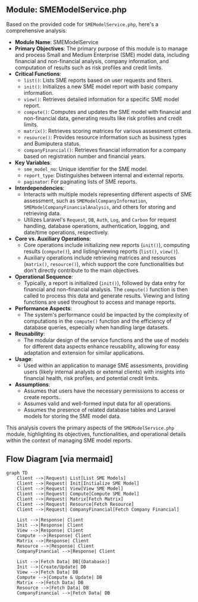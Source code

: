 ## Module: SMEModelService.php
Based on the provided code for `SMEModelService.php`, here's a comprehensive analysis:

- **Module Name**: SMEModelService
- **Primary Objectives**: The primary purpose of this module is to manage and process Small and Medium Enterprise (SME) model data, including financial and non-financial analysis, company information, and computation of results such as risk profiles and credit limits.
- **Critical Functions**:
  - `list()`: Lists SME reports based on user requests and filters.
  - `init()`: Initializes a new SME model report with basic company information.
  - `view()`: Retrieves detailed information for a specific SME model report.
  - `compute()`: Computes and updates the SME model with financial and non-financial data, generating results like risk profiles and credit limits.
  - `matrix()`: Retrieves scoring matrices for various assessment criteria.
  - `resource()`: Provides resource information such as business types and Bumiputera status.
  - `companyFinancial()`: Retrieves financial information for a company based on registration number and financial years.
- **Key Variables**:
  - `sme_model_no`: Unique identifier for the SME model.
  - `report_type`: Distinguishes between internal and external reports.
  - `paginator`: For paginating lists of SME reports.
- **Interdependencies**:
  - Interacts with multiple models representing different aspects of SME assessment, such as `SMEModelCompanyInformation`, `SMEModelCompanyFinancialAnalysis`, and others for storing and retrieving data.
  - Utilizes Laravel's `Request`, `DB`, `Auth`, `Log`, and `Carbon` for request handling, database operations, authentication, logging, and date/time operations, respectively.
- **Core vs. Auxiliary Operations**:
  - Core operations include initializing new reports (`init()`), computing results (`compute()`), and listing/viewing reports (`list()`, `view()`).
  - Auxiliary operations include retrieving matrices and resources (`matrix()`, `resource()`), which support the core functionalities but don't directly contribute to the main objectives.
- **Operational Sequence**:
  - Typically, a report is initialized (`init()`), followed by data entry for financial and non-financial analysis. The `compute()` function is then called to process this data and generate results. Viewing and listing functions are used throughout to access and manage reports.
- **Performance Aspects**:
  - The system's performance could be impacted by the complexity of computations in the `compute()` function and the efficiency of database queries, especially when handling large datasets.
- **Reusability**:
  - The modular design of the service functions and the use of models for different data aspects enhance reusability, allowing for easy adaptation and extension for similar applications.
- **Usage**:
  - Used within an application to manage SME assessments, providing users (likely internal analysts or external clients) with insights into financial health, risk profiles, and potential credit limits.
- **Assumptions**:
  - Assumes that users have the necessary permissions to access or create reports.
  - Assumes valid and well-formed input data for all operations.
  - Assumes the presence of related database tables and Laravel models for storing the SME model data.

This analysis covers the primary aspects of the `SMEModelService.php` module, highlighting its objectives, functionalities, and operational details within the context of managing SME model reports.
## Flow Diagram [via mermaid]
```mermaid
graph TD
    Client -->|Request| List[List SME Models]
    Client -->|Request| Init[Initialize SME Model]
    Client -->|Request| View[View SME Model]
    Client -->|Request| Compute[Compute SME Model]
    Client -->|Request| Matrix[Fetch Matrix]
    Client -->|Request| Resource[Fetch Resource]
    Client -->|Request| CompanyFinancial[Fetch Company Financial]

    List -->|Response| Client
    Init -->|Response| Client
    View -->|Response| Client
    Compute -->|Response| Client
    Matrix -->|Response| Client
    Resource -->|Response| Client
    CompanyFinancial -->|Response| Client

    List -->|Fetch Data| DB[(Database)]
    Init -->|Create/Update| DB
    View -->|Fetch Data| DB
    Compute -->|Compute & Update| DB
    Matrix -->|Fetch Data| DB
    Resource -->|Fetch Data| DB
    CompanyFinancial -->|Fetch Data| DB
```
